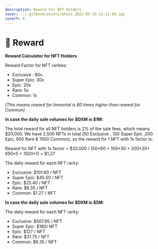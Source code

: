 ```yaml
---
description: Reward For NFT Holders
cover: ../.gitbook/assets/photo_2022-05-29_12-11-08.jpg
coverY: 0
---
```


# 🔰 Reward

**Reward Calculator for NFT Holders**

Reward Factor for NFT rarities:&#x20;

* Exclusive : 80x&#x20;
* Super Epic: 30x
* Epic: 20x&#x20;
* Rare: 5x&#x20;
* Common: 1x

_(This means reward for Immortal is 80 times higher than reward for Common)_

**In case the daily sale volumes for $DXM is $1M:**

The total reward for all NFT holders is 2% of the sale fees, which means $20,000. We have 2,500 NFTs in total (50 Exclusive , 100 Super Epic ,200 Epic, 650 Rare & 1500 Common), so the reward for 1 NFT with 1x factor is:&#x20;

Reward for NFT with 1x factor = $20,000 / (50\*80 + 100\*30 + 200\*20+ 650\*5 + 1500\*1) = $1,27

The daily reward for each NFT rarity:&#x20;

* Exclusive: $101.60 / NFT&#x20;
* Super Epic: $45.50 / NFT
* Epic: $25.40 / NFT&#x20;
* Rare: $6.35 / NFT&#x20;
* Common: $1.27 / NFT

**In case the daily sale volumes for $DXM  is $5M:**

The daily reward for each NFT rarity:&#x20;

* Exclusive: $507.95 / NFT&#x20;
* Super Epic: $180/ NFT
* Epic: $127 / NFT&#x20;
* Rare: $31.75 / NFT&#x20;
* Common: $6.35 / NFT
